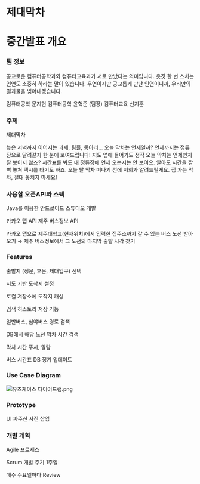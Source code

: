 # 제대막차

# 중간발표 개요

### 팀 정보

공교로운
컴퓨터공학과와 컴퓨터교육과가 서로 만났다는 의미입니다.
옷깃 한 번 스치는 인연도 소중히 하라는 말이 있습니다. 우연이지만 공교롭게 만난 인연이니까, 우리만의 결과물을 빚어내겠습니다.

컴퓨터공학 문지현
컴퓨터공학 윤혁준 (팀장)
컴퓨터교육 신지훈

### 주제

제대막차

늦은 저녁까지 이어지는 과제, 팀플, 동아리… 오늘 막차는 언제일까? 언제까지는 정류장으로 달려갈지 한 눈에 보여드립니다! 지도 앱에 들어가도 정작 오늘 막차는 언제인지 잘 보이지 않죠? 시간표를 봐도 내 정류장에 언제 오는지는 안 보여요. 알아도 시간을 깜빡 놓쳐 택시를 타기도 하죠. 오늘 탈 막차 떠나기 전에 저희가 알려드릴게요. 집 가는 막차, 절대 놓치지 마세요!

### 사용할 오픈API와 스펙

Java를 이용한 안드로이드 스튜디오 개발

카카오 맵 API
제주 버스정보 API

카카오 맵으로 제주대학교(현재위치)에서 입력한 집주소까지 갈 수 있는 버스 노선 받아오기 → 제주 버스정보에서 그 노선의 마지막 출발 시각 찾기

### Features

출발지 (정문, 후문, 제대입구) 선택

지도 기반 도착지 설정

로컬 저장소에 도착지 캐싱

검색 히스토리 저장 기능

일반버스, 심야버스 경로 검색

DB에서 해당 노선 막차 시간 검색

막차 시간 푸시, 알람

버스 시간표 DB 정기 업데이트

### Use Case Diagram

![유즈케이스 다이어드램.png](https://s3-us-west-2.amazonaws.com/secure.notion-static.com/4c695ff8-f29b-4177-8f27-c498debb575d/%EC%9C%A0%EC%A6%88%EC%BC%80%EC%9D%B4%EC%8A%A4_%EB%8B%A4%EC%9D%B4%EC%96%B4%EB%93%9C%EB%9E%A8.png)

### Prototype

UI 짜주신 사진 삽입

### 개발 계획

Agile 프로세스

Scrum 개발 주기 1주일

매주 수요일마다 Review
